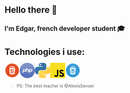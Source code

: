 # Hello there 👋

## I'm Edgar, french developer student :mortar_board:

# Technologies i use:
<img alt="logo html" src="img/html.png" style="width: 50px"><img alt="logo php" src="img/php.png" style="width: 50px"><img alt="logo python" src="img/python.png" style="width: 50px"><img alt="logo js" src="img/js.png" style="width: 50px"><img alt="logo css" src="img/css.png" style="width: 50px">



> PS: The best teacher is @AlexisSensei


